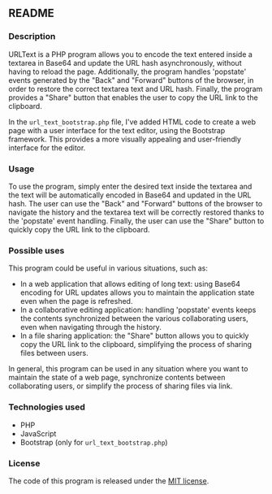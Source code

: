 ## README

### Description
URLText is a PHP program allows you to encode the text entered inside a textarea in Base64 and update the URL hash asynchronously, without having to reload the page. Additionally, the program handles 'popstate' events generated by the "Back" and "Forward" buttons of the browser, in order to restore the correct textarea text and URL hash. Finally, the program provides a "Share" button that enables the user to copy the URL link to the clipboard.

In the `url_text_bootstrap.php` file, I've added HTML code to create a web page with a user interface for the text editor, using the Bootstrap framework. This provides a more visually appealing and user-friendly interface for the editor.

### Usage
To use the program, simply enter the desired text inside the textarea and the text will be automatically encoded in Base64 and updated in the URL hash. The user can use the "Back" and "Forward" buttons of the browser to navigate the history and the textarea text will be correctly restored thanks to the 'popstate' event handling. Finally, the user can use the "Share" button to quickly copy the URL link to the clipboard.

### Possible uses
This program could be useful in various situations, such as:
- In a web application that allows editing of long text: using Base64 encoding for URL updates allows you to maintain the application state even when the page is refreshed.
- In a collaborative editing application: handling 'popstate' events keeps the contents synchronized between the various collaborating users, even when navigating through the history.
- In a file sharing application: the "Share" button allows you to quickly copy the URL link to the clipboard, simplifying the process of sharing files between users.

In general, this program can be used in any situation where you want to maintain the state of a web page, synchronize contents between collaborating users, or simplify the process of sharing files via link.

### Technologies used
- PHP
- JavaScript
- Bootstrap (only for `url_text_bootstrap.php`)

### License
The code of this program is released under the [MIT license](https://opensource.org/licenses/MIT).
